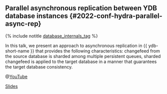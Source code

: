 ## Parallel asynchronous replication between YDB database instances {#2022-conf-hydra-parallel-async-rep}

{% include notitle [database_internals_tag](../../tags.md#database_internals) %}

In this talk, we present an approach to asynchronous replication in {{ ydb-short-name }} that provides the following characteristics: changefeed from the source database is sharded among multiple persistent queues, sharded changefeed is applied to the target database in a manner that guarantees the target database consistency.

@[YouTube](https://www.youtube.com/watch?v=Ga2Eg2rbPPc)

[Slides](https://presentations.ydb.tech/2022/en/hydra/presentation.pdf)


